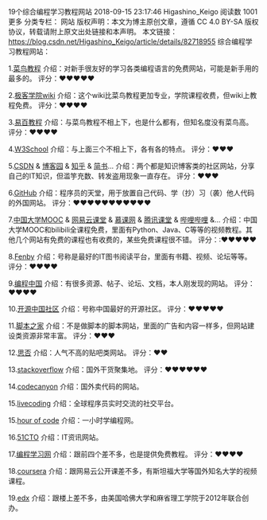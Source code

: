 19个综合编程学习教程网站
2018-09-15 23:17:46 Higashino_Keigo 阅读数 1001更多
分类专栏： 网站
版权声明：本文为博主原创文章，遵循 CC 4.0 BY-SA 版权协议，转载请附上原文出处链接和本声明。
本文链接：https://blog.csdn.net/Higashino_Keigo/article/details/82718955
综合编程学习教程网站：

1.[菜鸟教程](http://www.runoob.com/)
介绍：对新手很友好的学习各类编程语言的免费网站，可能是新手用的最多的。
评分：❤❤❤❤❤

2.[极客学院wiki](http://wiki.jikexueyuan.com/)
介绍：这个wiki比菜鸟教程更加专业，学院课程收费，但wiki上教程免费。
评分：❤❤❤❤

3.[易百教程](https://www.yiibai.com/)
介绍：与菜鸟教程不相上下，也是什么都有，但知名度没有菜鸟高。
评分：❤❤❤❤

4.[W3School](http://www.w3school.com.cn/)
介绍：与上面三个不相上下，各有各的特点。
评分：❤❤❤

5.[CSDN](http://feed.csdn.net/) & [博客园](https://www.cnblogs.com/) & [知乎](https://www.zhihu.com/) & [简书](https://www.jianshu.com/)...
介绍：两个都是知识博客类的社区网站，分享自己的IT知识，但滥竽充数、转发盗用现象一直存在。
评分：❤❤❤

6.[GitHub](https://github.com/)
介绍：程序员的天堂，用于放置自己代码、学（抄）习（袭）他人代码的外国网站。
评分：❤❤❤❤❤❤❤❤❤❤❤

7.[中国大学MOOC](https://www.icourse163.org/) & [网易云课堂](https://study.163.com/) & [慕课网](https://www.imooc.com/) & [腾讯课堂](https://ke.qq.com/) & [哔哩哔哩](https://www.bilibili.com/) &...
介绍：中国大学MOOC和bilibili全课程免费，里面有Python、Java、C等等的视频教程。其他几个网站有免费的课程也有收费的，某些免费课程很不错。
评分：:❤❤❤❤❤

8.[Fenby](http://www.fenby.com/)
介绍：号称是最好的IT图书阅读平台，里面有书籍、视频、论坛等等。
评分：❤❤❤❤

9.[编程中国](https://www.bccn.net/)
介绍：有很多资源、帖子、论坛、文档，本人刚发现的网站。
评分：❤❤❤❤

10.[开源中国社区](https://www.oschina.net/)
介绍：号称中国最好的开源社区。
评分：❤❤❤❤❤

11.[脚本之家](https://www.jb51.net/)
介绍：不是做脚本的脚本网站，里面的广告和内容一样多，但网站建设类资源非常丰富。
评分：❤❤❤

12.[思否](https://segmentfault.com/)
介绍：人气不高的贴吧类网站。
评分：❤❤

13.[stackoverflow](https://stackoverflow.com/)
介绍：国外干货聚集地。
评分：❤❤❤❤❤❤

14.[codecanyon](https://codecanyon.net/)
介绍：国外卖代码的网站。

15.[livecoding](https://www.liveedu.tv/)
介绍：全球程序员实时交流的社交平台。

15.[hour of code](https://hourofcode.com/)
介绍：一小时学编程网。

16.[51CTO](http://www.51cto.com/)
介绍：IT资讯网站。

17.[编程学习网](http://www.phpxs.com/)
介绍：跟前四个差不多，也是提供免费教程。
评分：❤❤❤❤

18.[coursera](https://www.coursera.org/)
介绍：跟网易云公开课差不多，有斯坦福大学等国外知名大学的视频课程。

19.[edx](https://www.edx.org/)
介绍：跟楼上差不多，由美国哈佛大学和麻省理工学院于2012年联合创办。
